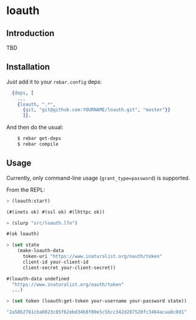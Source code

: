 # loauth


## Introduction

TBD


## Installation

Just add it to your ``rebar.config`` deps:

```erlang
  {deps, [
    ...
    {loauth, ".*",
      {git, "git@github.com:YOURNAME/loauth.git", "master"}}
      ]}.
```

And then do the usual:

```bash
    $ rebar get-deps
    $ rebar compile
```


## Usage

Currently, only command-line usage (``grant_type=password``) is supported.

From the REPL:

```cl
> (loauth:start)
```
```cl
(#(inets ok) #(ssl ok) #(lhttpc ok))
```
```cl
> (slurp "src/loauth.lfe")
```
```cl
#(ok loauth)
```
```cl
> (set state
    (make-loauth-data
      token-uri "https://www.inaturalist.org/oauth/token"
      client-id your-client-id
      client-secret your-client-secret))
```
```cl
#(loauth-data undefined
  "https://www.inaturalist.org/oauth/token"
  ...)
```
```cl
> (set token (loauth:get-token your-username your-password state))
```
```cl
"2a58b2761cba0823c85f62ebd34b8f80e5c55cc342d287520fc3464acaa0c0d1"
```

